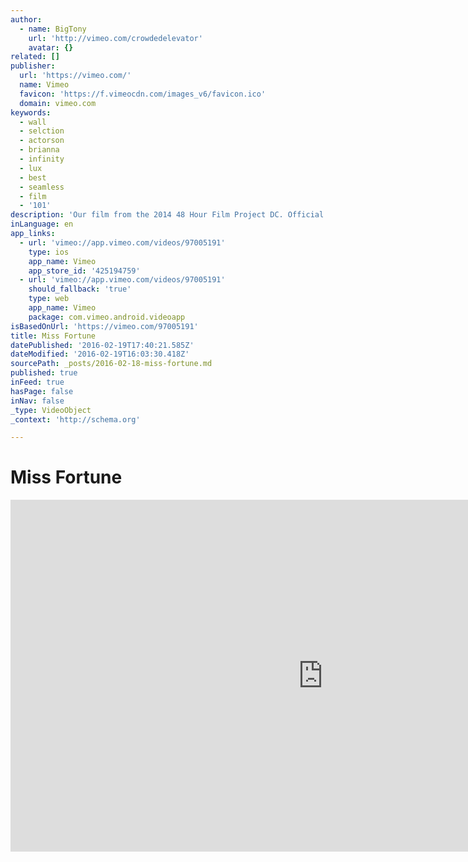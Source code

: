 ```yaml
---
author:
  - name: BigTony
    url: 'http://vimeo.com/crowdedelevator'
    avatar: {}
related: []
publisher:
  url: 'https://vimeo.com/'
  name: Vimeo
  favicon: 'https://f.vimeocdn.com/images_v6/favicon.ico'
  domain: vimeo.com
keywords:
  - wall
  - selction
  - actorson
  - brianna
  - infinity
  - lux
  - best
  - seamless
  - film
  - '101'
description: 'Our film from the 2014 48 Hour Film Project DC. Official Selction and winner of Best Actress - Brianna Lux - Best Editing, Best Special Effects, and Audience Award.'
inLanguage: en
app_links:
  - url: 'vimeo://app.vimeo.com/videos/97005191'
    type: ios
    app_name: Vimeo
    app_store_id: '425194759'
  - url: 'vimeo://app.vimeo.com/videos/97005191'
    should_fallback: 'true'
    type: web
    app_name: Vimeo
    package: com.vimeo.android.videoapp
isBasedOnUrl: 'https://vimeo.com/97005191'
title: Miss Fortune
datePublished: '2016-02-19T17:40:21.585Z'
dateModified: '2016-02-19T16:03:30.418Z'
sourcePath: _posts/2016-02-18-miss-fortune.md
published: true
inFeed: true
hasPage: false
inNav: false
_type: VideoObject
_context: 'http://schema.org'

---
```

# Miss Fortune

<iframe src="https://cdn.embedly.com/widgets/media.html?src=https%3A%2F%2Fplayer.vimeo.com%2Fvideo%2F97005191&amp;url=https%3A%2F%2Fvimeo.com%2F97005191&amp;image=http%3A%2F%2Fi.vimeocdn.com%2Fvideo%2F521022723_1280.jpg&amp;key=b7d04c9b404c499eba89ee7072e1c4f7&amp;type=text%2Fhtml&amp;schema=vimeo" width="1000" height="563" scrolling="no" frameborder="0" allowfullscreen="allowfullscreen" style=""></iframe>